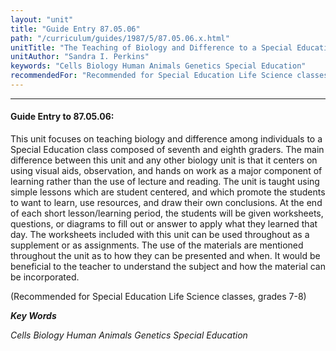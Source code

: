 ```yaml
---
layout: "unit"
title: "Guide Entry 87.05.06"
path: "/curriculum/guides/1987/5/87.05.06.x.html"
unitTitle: "The Teaching of Biology and Difference to a Special Education Seventh Grade Class"
unitAuthor: "Sandra I. Perkins"
keywords: "Cells Biology Human Animals Genetics Special Education"
recommendedFor: "Recommended for Special Education Life Science classes, grades 7-8"
---
```

<body>
<hr/>
<h4>
Guide Entry to 87.05.06:
</h4>
This unit focuses on teaching biology and difference among individuals to a Special Education class composed of seventh and eighth graders. The main difference between this unit and any other biology unit is that it centers on using visual aids, observation, and hands on work as a major component of learning rather than the use of lecture and reading. The unit is taught using simple lessons which are student centered, and which promote the students to want to learn, use resources, and draw their own conclusions. At the end of each short lesson/learning period, the students will be given worksheets, questions, or diagrams to fill out or answer to apply what they learned that day. The worksheets included with this unit can be used throughout as a supplement or as assignments. The use of the materials are mentioned throughout the unit as to how they can be presented and when. It would be beneficial to the teacher to understand the subject and how the material can be incorporated.
<p>
(Recommended for Special Education Life Science classes, grades 7-8)
</p>
<p>
<b>
<i>
Key Words
</i>
</b>
<br/>
</p>
<p>
<i>
Cells Biology Human Animals Genetics Special Education
</i>
</p>
</body>